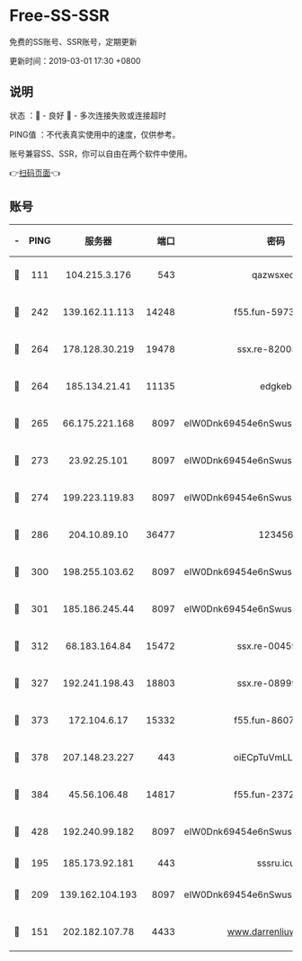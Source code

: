 # Free-SS-SSR

免费的SS账号、SSR账号，定期更新

更新时间：2019-03-01 17:30 +0800

## 说明

状态     ：🙂 - 良好 🙁 - 多次连接失败或连接超时

PING值   ：不代表真实使用中的速度，仅供参考。

账号兼容SS、SSR，你可以自由在两个软件中使用。

👉[扫码页面](https://liesauer.github.io/free-ss-ssr.github.io/)👈

## 账号

|-|PING|服务器|端口|密码|加密方式|区域|
|:----:|:----:|:-----:|-----:|:----:|:----:|:----:|
|🙂|111|104.215.3.176|543|qazwsxedc|aes-256-gcm|JP|
|🙂|242|139.162.11.113|14248|f55.fun-59730477|aes-256-cfb|SG|
|🙂|264|178.128.30.219|19478|ssx.re-82003000|aes-256-cfb|SG|
|🙂|264|185.134.21.41|11135|edgkeb|aes-256-cfb|GB|
|🙂|265|66.175.221.168|8097|eIW0Dnk69454e6nSwuspv9DmS201tQ0D|aes-256-cfb|US|
|🙂|273|23.92.25.101|8097|eIW0Dnk69454e6nSwuspv9DmS201tQ0D|aes-256-cfb|US|
|🙂|274|199.223.119.83|8097|eIW0Dnk69454e6nSwuspv9DmS201tQ0D|aes-256-cfb|US|
|🙂|286|204.10.89.10|36477|123456|aes-256-cfb|US|
|🙂|300|198.255.103.62|8097|eIW0Dnk69454e6nSwuspv9DmS201tQ0D|aes-256-cfb|US|
|🙂|301|185.186.245.44|8097|eIW0Dnk69454e6nSwuspv9DmS201tQ0D|aes-256-cfb|NL|
|🙂|312|68.183.164.84|15472|ssx.re-00459440|aes-256-cfb|US|
|🙂|327|192.241.198.43|18803|ssx.re-08999110|aes-256-cfb|US|
|🙂|373|172.104.6.17|15332|f55.fun-86079232|aes-256-cfb|US|
|🙂|378|207.148.23.227|443|oiECpTuVmLLxk4Ts|aes-256-cfb|US|
|🙂|384|45.56.106.48|14817|f55.fun-23726526|aes-256-cfb|US|
|🙂|428|192.240.99.182|8097|eIW0Dnk69454e6nSwuspv9DmS201tQ0D|aes-256-cfb|US|
|🙂|195|185.173.92.181|443|sssru.icu|rc4-md5|RU|
|🙂|209|139.162.104.193|8097|eIW0Dnk69454e6nSwuspv9DmS201tQ0D|aes-256-cfb|JP|
|🙁|151|202.182.107.78|4433|www.darrenliuwei.com|aes-256-cfb|JP|

